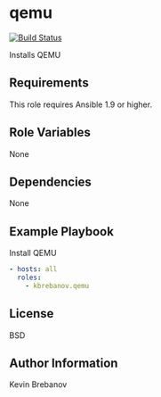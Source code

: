 qemu
====

[![Build Status](https://travis-ci.org/kbrebanov/ansible-qemu.svg?branch=master)](https://travis-ci.org/kbrebanov/ansible-qemu)

Installs QEMU

Requirements
------------

This role requires Ansible 1.9 or higher.

Role Variables
--------------

None

Dependencies
------------

None

Example Playbook
----------------

Install QEMU
```yaml
- hosts: all
  roles:
    - kbrebanov.qemu
```

License
-------

BSD

Author Information
------------------

Kevin Brebanov

